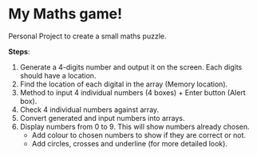 # My Maths game!
Personal Project to create a small maths puzzle.

**Steps**:
1. Generate a 4-digits number and output it on the screen. Each digits should have a location.
2. Find the location of each digital in the array (Memory location).
3. Method to input 4 individual numbers (4 boxes) + Enter button (Alert box).
4. Check 4 individual numbers against array.
5. Convert generated and input numbers into arrays.
6. Display numbers from 0 to 9. This will show numbers already chosen.
   * Add colour to chosen numbers to show if they are correct or not.
   * Add circles, crosses and underline (for more detailed look).

